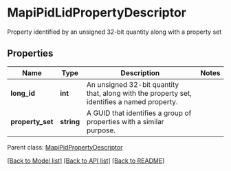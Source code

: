 # MapiPidLidPropertyDescriptor

Property identified by an unsigned 32-bit quantity along with a property set

## Properties
Name | Type | Description | Notes
---- | ---- | ----------- | -----
**long_id** | **int** | An unsigned 32-bit quantity that, along with the property set, identifies a named property. | 
**property_set** | **string** | A GUID that identifies a group of properties with a similar purpose. | 

 Parent class: [MapiPidPropertyDescriptor](MapiPidPropertyDescriptor.md)



[[Back to Model list]](README.md#documentation-for-models) [[Back to API list]](README.md#documentation-for-api-endpoints) [[Back to README]](README.md)

